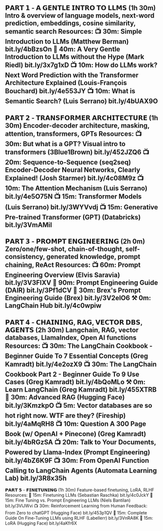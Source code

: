 𝗣𝗔𝗥𝗧 𝟭 - 𝗔 𝗚𝗘𝗡𝗧𝗟𝗘 𝗜𝗡𝗧𝗥𝗢 𝗧𝗢 𝗟𝗟𝗠𝗦 (1h 30m)
Intro & overview of language models, next-word prediction, embeddings, cosine similarity, semantic search
Resources: 
📺 30m: Simple Introduction to LLMs (Matthew Berman) bit.ly/4bBzsOn
📖 40m: A Very Gentle Introduction to LLMs without the Hype (Mark Riedl) bit.ly/3x7g1xD
📺 10m: How do LLMs work? Next Word Prediction with the Transformer Architecture Explained (Louis-François Bouchard) bit.ly/4e553JY
📺 10m: What is Semantic Search? (Luis Serrano) bit.ly/4bUAX9O
---
𝗣𝗔𝗥𝗧 𝟮 - 𝗧𝗥𝗔𝗡𝗦𝗙𝗢𝗥𝗠𝗘𝗥 𝗔𝗥𝗖𝗛𝗜𝗧𝗘𝗖𝗧𝗨𝗥𝗘 (1h 30m)
Encoder-decoder architecture, masking, attention, transformers, GPTs
Resources:
📺 30m: But what is a GPT? Visual intro to transformers (3Blue1Brown) bit.ly/452JZQ6
📺 20m: Sequence-to-Sequence (seq2seq) Encoder-Decoder Neural Networks, Clearly Explained! (Josh Starmer) bit.ly/4c08M9z
📺 10m: The Attention Mechanism (Luis Serrano) bit.ly/4e5O75N
📺 15m: Transformer Models (Luis Serrano) bit.ly/3WYVvdj
📺 15m: Generative Pre-trained Transformer (GPT) (Databricks) bit.ly/3VmAMil
---
𝗣𝗔𝗥𝗧 𝟯 - 𝗣𝗥𝗢𝗠𝗣𝗧 𝗘𝗡𝗚𝗜𝗡𝗘𝗘𝗥𝗜𝗡𝗚 (2h 0m)
Zero/one/few-shot, chain-of-thought, self-consistency, generated knowledge, prompt chaining, ReAct
Resources:
📺 60m: Prompt Engineering Overview (Elvis Saravia) bit.ly/3V3FIXV
📖 90m: Prompt Engineering Guide (DAIR) bit.ly/3Pf1dCV
📖 30m: Brex's Prompt Engineering Guide (Brex) bit.ly/3V2elO6
⚒️ 0m: LangChain Hub bit.ly/4c0wpiw
---
𝗣𝗔𝗥𝗧 𝟰 - 𝗖𝗛𝗔𝗜𝗡𝗜𝗡𝗚, 𝗥𝗔𝗚, 𝗩𝗘𝗖𝗧𝗢𝗥 𝗗𝗕𝗦, 𝗔𝗚𝗘𝗡𝗧𝗦 (2h 30m)
Langchain, RAG, vector databases, LlamaIndex, Open AI functions
Resources:
📺 30m: The LangChain Cookbook - Beginner Guide To 7 Essential Concepts (Greg Kamradt) bit.ly/4e2ozX9
📺 30m: The LangChain Cookbook Part 2 - Beginner Guide To 9 Use Cases (Greg Kamradt) bit.ly/4bQoMLo
⚒️ 0m: Learn LangChain (Greg Kamradt) bit.ly/455XTRB
📖 30m: Advanced RAG (Hugging Face) bit.ly/3KmzkpO
📺 5m: Vector databases are so hot right now. WTF are they? (Fireship) bit.ly/4aMqRH8
📺 10m: Question A 300 Page Book (w/ OpenAI + Pinecone) (Greg Kamradt) bit.ly/4bRGzSA
📺 20m: Talk to Your Documents, Powered by Llama-Index (Prompt Engineering) bit.ly/4bZ6K9F
📺 30m: From OpenAI Function Calling to LangChain Agents (Automata Learning Lab) bit.ly/3R8x35h
---
𝗣𝗔𝗥𝗧 𝟱 - 𝗙𝗜𝗡𝗘𝗧𝗨𝗡𝗜𝗡𝗚 (1h 30m)
Feature-based finetuning, LoRA, RLHF
Resources:
📖 15m: Finetuning LLMs (Sebastian Raschka) bit.ly/4c0JckY
📖 15m: Fine Tuning vs. Prompt Engineering LLMs (Niels Bantilan) bit.ly/3VlJWvi
📺 30m: Reinforcement Learning from Human Feedback: From Zero to chatGPT (Hugging Face) bit.ly/453p1QV
📖 15m: Complete Guide On Fine-Tuning LLMs using RLHF (Labellerr) bit.ly/3VnRA8K
📖 15m: LoRA (Hugging Face) bit.ly/4aKfr6X